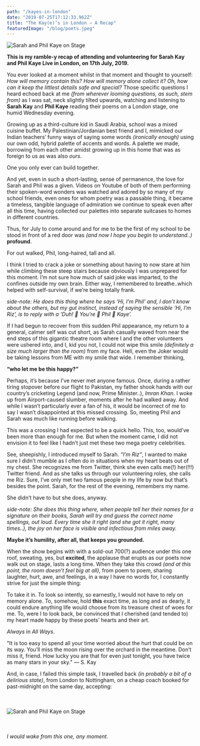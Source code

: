 ```yaml
---
path: "/kayes-in-london"
date: "2019-07-25T17:12:33.962Z"
title: "The Kay(e)’s in London — A Recap"
featuredImage: "/blog/poets.jpeg"
---
```


<img src="/blog/poets.jpeg" alt="Sarah and Phil Kaye on Stage" style="margin: 10px 0; display: block; max-width: 100%;" />

**This is my ramble-y recap of attending and volunteering for Sarah Kay and Phil Kaye Live in London, on 17th July, 2019.**

You ever looked at a moment whilst in that moment and thought to yourself: *How will memory contain this? How will memory alone collect it? Oh, how can it keep the littlest details safe and special?* Those specific questions I heard echoed back at me *(from wherever looming questions, as such, stem from)* as I was sat, neck slightly tilted upwards, watching and listening to **Sarah Kay** and **Phil Kaye** reading their poems on a London stage, one humid Wednesday evening. 


Growing up as a third-culture kid in Saudi Arabia, school was a mixed cuisine buffet. My Palestinian/Jordanian best friend and I, mimicked our Indian teachers’ funny ways of saying some words *(ironically enough)* using our own odd, hybrid palette of accents and words. A palette we made, borrowing from each other amidst growing up in this home that was as foreign to us as was also *ours*. 

One you only ever can build together. 

And yet, even in such a short-lasting, sense of permanence, the love for Sarah and Phil was a given. Videos on Youtube of both of them performing their spoken-word wonders was watched and adored by so many of my school friends, even ones for whom poetry was a passable thing, it became a timeless, tangible language of admiration we continue to speak even after all this time, having collected our palettes into separate suitcases to homes in different countries. 

Thus, for July to come around and for me to be the first of my school to be stood in front of a red door was *(and now I hope you begin to understand..)* **profound**. 

For out walked, Phil, long-haired, tall and all. 

I think I tried to crack a joke or something about having to now stare at him while climbing these steep stairs because obviously I was unprepared for this moment. I’m not sure how much of said joke was imparted, to the confines outside my own brain. Either way, I remembered to breathe..which helped with self-survival, if we’re being totally frank. 

*side-note: He does this thing where he says ‘Hi, I’m Phil’ and, I don’t know about the others, but my gut instinct, instead of saying the sensible ‘Hi, I’m Riz’, is to reply with a ‘Duh! 👏 You’re 👏 Phil 👏 Kaye’.* 

If I had begun to recover from this sudden Phil appearance, my return to a general, calmer self was cut short, as Sarah casually waved from near the end steps of this gigantic theatre room where I and the other volunteers were ushered into, and I, kid you not, I could not wipe this smile *(definitely a size much larger than the room)* from my face. Hell, even the Joker would be taking lessons from ME with my smile that wide. I remember thinking, 

**“who let me be this happy?”** 

Perhaps, it’s because I’ve never met anyone famous. Once, during a rather tiring stopover before our flight to Pakistan, my father shook hands with our country’s cricketing Legend (and now, Prime Minister..), *Imran Khan*. I woke up from Airport-caused slumber, moments after he had walked away. And while I wasn’t particularly ever a fan of his, it would be incorrect of me to say I wasn’t disappointed at this missed crossing. So, meeting Phil and Sarah was much like running before walking. 

This was a crossing I had expected to be a quick hello. This, too, would’ve been more than enough for me. But when the moment came, I did not envision it to feel like I hadn’t just met these two mega poetry celebrities. 

See, sheepishly, I introduced myself to Sarah. *“I’m Riz”*, I wanted to make sure I didn’t mumble as I often do in situations when my heart beats out of my chest. She recognizes me from Twitter, think she even calls me(!) her(!!!) Twitter friend. And as she talks us through our volunteering roles, she calls me Riz. Sure, I’ve only met two famous people in my life by now but that’s besides the point. Sarah, for the rest of the evening, remembers my name. 

She didn’t have to but she does, anyway. 

*side-note: She does this thing where, when people tell her their names for a signature on their books, Sarah will try and guess the correct name spellings, out loud. Every time she it right (and she got it right, many times..), the joy on her face is visible and infectious from miles away.*

**Maybe it’s humility, after all, that keeps you grounded.**  

When the show begins with with a sold-out 700(?) audience under this one roof, sweating, yes, but **excited**, the applause that erupts as our poets now walk out on stage, lasts a long time. When they take this crowd *(and at this point, the room doesn’t feel big at all)*, from poem to poem, sharing laughter, hurt, awe, and feelings, in a way I have no words for, I constantly strive for just the simple thing:  

To take it in. To look so intently, so earnestly, I would not have to rely on memory alone. To, somehow, hold **this** exact time, as long and as dearly, it could endure anything life would choose from its treasure chest of woes for me.
To, were I to look back, be convinced that I cherished (and tended to) my heart made happy by these poets’ hearts and their art.  

*Always* in *All Ways*.  


"It is too easy to spend all your time worried about the hurt that could be on its way. You’ll miss the moon rising over the orchard in the meantime. Don’t miss it, friend. How lucky you are that for even just tonight, you have twice as many stars in your sky."
— S. Kay  

And, in case, I failed this simple task, I travelled back *(in probably a bit of a delirious state)*, from London to Nottingham, on a cheap coach booked for past-midnight on the same day, accepting:  

<img src="/blog/riz-&-the-poets.jpeg" alt="Sarah and Phil Kaye on Stage" style="margin: 50px auto; display: block; max-width: 100%;" />


*I would wake from this one, any moment.*
